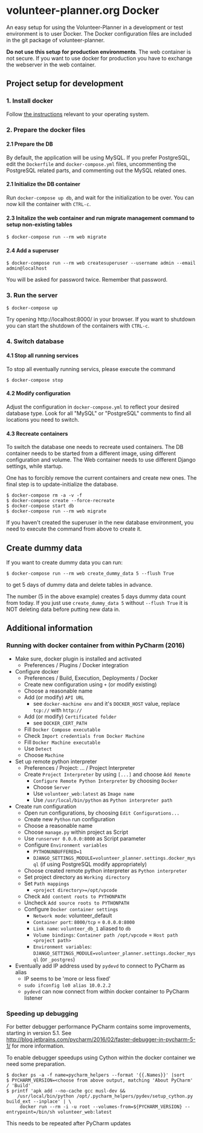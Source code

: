 # volunteer-planner.org Docker
An easy setup for using the Volunteer-Planner in a development or test environment is to user Docker.
The Docker configuration files are included in the git package of volunteer-planner.

**Do not use this setup for production environments**.
The web container is not secure. If you want to use docker for production you have to exchange the webserver in the web
container.

## Project setup for development

### 1. Install docker

Follow [the instructions](https://docs.docker.com/engine/installation/) relevant to your operating system.

### 2. Prepare the docker files

#### 2.1 Prepare the DB

By default, the application will be using MySQL. If you prefer PostgreSQL, edit
the `Dockerfile` and `docker-compose.yml` files, uncommenting the PostgreSQL
related parts, and commenting out the MySQL related ones.

#### 2.1 Initialize the DB container

Run `docker-compose up db`, and wait for the initialization to be over. You can now kill the container with `CTRL-c`.

#### 2.3 Initalize the web container and run migrate management command to setup non-existing tables

    $ docker-compose run --rm web migrate

#### 2.4 Add a superuser

    $ docker-compose run --rm web createsuperuser --username admin --email admin@localhost

You will be asked for password twice. Remember that password.

### 3. Run the server

    $ docker-compose up

Try opening http://localhost:8000/ in your browser. If you want to shutdown you can start the shutdown of the containers with `CTRL-c`.

### 4. Switch database

#### 4.1 Stop all running services

To stop all eventually running servics, please execute the command

    $ docker-compose stop

#### 4.2 Modify configuration

Adjust the configuration in ```docker-compose.yml``` to reflect your desired
database type. Look for all "MySQL" or "PostgreSQL" comments to find all locations you need to switch.

#### 4.3 Recreate containers

To switch the database one needs to recreate used containers.
The DB container needs to be started from a different image, using different configuration and volume.
The Web container needs to use different Django settings, while startup.

One has to forcibly remove the current containers and create new ones.
The final step is to update-initialize the database.

    $ docker-compose rm -a -v -f
    $ docker-compose create --force-recreate
    $ docker-compose start db
    $ docker-compose run --rm web migrate

If you haven't created the superuser in the new database environment, you need to execute the command from above to create it.

## Create dummy data
If you want to create dummy data you can run:

    $ docker-compose run --rm web create_dummy_data 5 --flush True

to get 5 days of dummy data and delete tables in advance.

The number (5 in the above example) creates 5 days dummy data count from today.
If you just use `create_dummy_data 5` without `--flush True` it is NOT deleting data before putting new data in.

## Additional information

### Running with docker container from within PyCharm (2016)

- Make sure, docker plugin is installed and activated
  - Preferences / Plugins / Docker integration
- Configure docker
  - Preferences / Build, Execution, Deployments / Docker
  - Create new configuration using ```+``` (or modify existing)
  - Choose a reasonable name
  - Add (or modify) ```API URL```
    - see ```docker-machine env``` and it's ```DOCKER_HOST``` value, replace ```tcp://``` with ```http://```
  - Add (or modify) ```Certificated folder```
    - see ```DOCKER_CERT_PATH```
  - Fill ```Docker Compose executable```
  - Check ```Import credentials from Docker Machine```
  - Fill ```Docker Machine executable```
  - Use ```Detect```
  - Choose ```Machine```
- Set up remote python interpreter
  - Preferences / Project: ... / Project Interpreter
  - Create ```Project Interpreter``` by using ```[...]``` and choose ```Àdd Remote```
    - ```Configure Remote Python Interpreter``` by choosing ```Docker```
    - Choose ```Server```
    - Use ```volunteer_web:latest``` as ```Image name```
    - Use ```/usr/local/bin/python``` as ```Python interpreter path```
- Create run configuration
  - Open run configurations, by choosing ```Edit Configurations...```
  - Create new ```Python``` run configuration
  - Choose a reasonable name
  - Choose ```manage.py``` within project as Script
  - Use ```runserver 0.0.0.0:8000``` as Script parameter
  - Configure ```Environment variables```
    - ```PYTHONUNBUFFERED=1```
    - ```DJANGO_SETTINGS_MODULE=volunteer_planner.settings.docker_mysql``` (if using PostgreSQL modify appropriately)
  - Choose created remote python interpreter as ```Python interpreter```
  - Set project directory as ```Working directory```
  - Set ```Path mappings```
    - ```<project directory>=/opt/vpcode```
  - Check ```Add content roots to PYTHONPATH```
  - Uncheck ```Add source roots to PYTHONPATH```
  - Configure ```Docker container settings```
    - ```Network mode```: volunteer_default
    - ```Container port```: ```8000/tcp``` = ```0.0.0.0:8000```
    - ```Link name```: ```volunteer_db_1``` aliased to ```db```
    - ```Volume bindings```: ```Container path /opt/vpcode``` = ```Host path <project path>```
    - ```Environment variables```: ```DJANGO_SETTINGS_MODULE=volunteer_planner.settings.docker_mysql``` (or ```_postgres```)
- Eventually add IP address used by ```pydevd``` to connect to PyCharm as alias
  - IP seems to be 'more or less fixed'
  - ```sudo ifconfig lo0 alias 10.0.2.2```
  - ```pydevd``` can now connect from within docker container to PyCharm listener

### Speeding up debugging

For better debugger performance PyCharm contains some improvements, starting in version 5.1.
See http://blog.jetbrains.com/pycharm/2016/02/faster-debugger-in-pycharm-5-1/ for more information.

To enable debugger speedups using Cython within the docker container we need some preparation.

    $ docker ps -a -f name=pycharm_helpers --format '{{.Names}}' |sort
    $ PYCHARM_VERSION=<choose from above output, matching 'About PyCharm' / 'Build'
    $ printf 'apk add --no-cache gcc musl-dev &&
        /usr/local/bin/python /opt/.pycharm_helpers/pydev/setup_cython.py build_ext --inplace' | \
         docker run --rm -i -u root --volumes-from=${PYCHARM_VERSION} --entrypoint=/bin/sh volunteer_web:latest

This needs to be repeated after PyCharm updates
